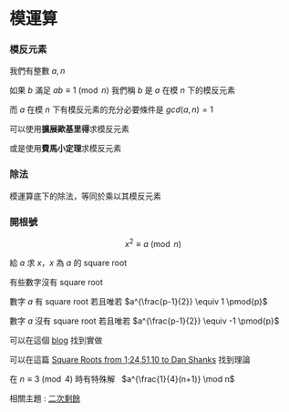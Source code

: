 # 模運算

### 模反元素

我們有整數 $a, n$

如果 $b$ 滿足 $ab \equiv 1 \pmod{n}$ 我們稱 $b$ 是 $a$ 在模 $n$ 下的模反元素

而 $a$ 在模 $n$ 下有模反元素的充分必要條件是 $gcd(a, n) = 1$

可以使用**擴展歐基里得**求模反元素

或是使用**費馬小定理**求模反元素

### 除法

模運算底下的除法，等同於乘以其模反元素

### 開根號

$$
x^2 \equiv a \pmod{n}
$$

給 $a$ 求 $x$，$x$ 為 $a$ 的 square root

有些數字沒有 square root

數字 $a$ 有 square root 若且唯若 $a^{\frac{p-1}{2}} \equiv 1 \pmod{p}$

數字 $a$ 沒有 square root 若且唯若 $a^{\frac{p-1}{2}} \equiv -1 \pmod{p}$

可以在這個 [blog](https://eli.thegreenplace.net/2009/03/07/computing-modular-square-roots-in-python) 找到實做

可以在這篇 [Square Roots from 1;24,51,10 to Dan Shanks](http://www.math.vt.edu/people/brown/doc/sqrts.pdf) 找到理論

在 $n \equiv 3 \pmod{4}$ 時有特殊解 &nbsp; $a^{\frac{1}{4}(n+1)} \mod n$

相關主題 : [二次剩餘](/math/number-theory/quadratic-residue.md)
